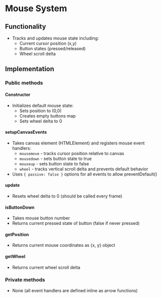# Mouse System

## Functionality

- Tracks and updates mouse state including:
  - Current cursor position (x,y)
  - Button states (pressed/released)
  - Wheel scroll delta

## Implementation

### Public methods

#### Constructor

- Initializes default mouse state:
  - Sets position to (0,0)
  - Creates empty buttons map
  - Sets wheel delta to 0

#### setupCanvasEvents

- Takes canvas element (HTMLElement) and registers mouse event handlers:
  - `mousemove` - tracks cursor position relative to canvas
  - `mousedown` - sets button state to true
  - `mouseup` - sets button state to false
  - `wheel` - tracks vertical scroll delta and prevents default behavior
- Uses `{ passive: false }` options for all events to allow preventDefault()

#### update

- Resets wheel delta to 0 (should be called every frame)

#### isButtonDown

- Takes mouse button number
- Returns current pressed state of button (false if never pressed)

#### getPosition

- Returns current mouse coordinates as {x, y} object

#### getWheel

- Returns current wheel scroll delta

### Private methods

- None (all event handlers are defined inline as arrow functions)